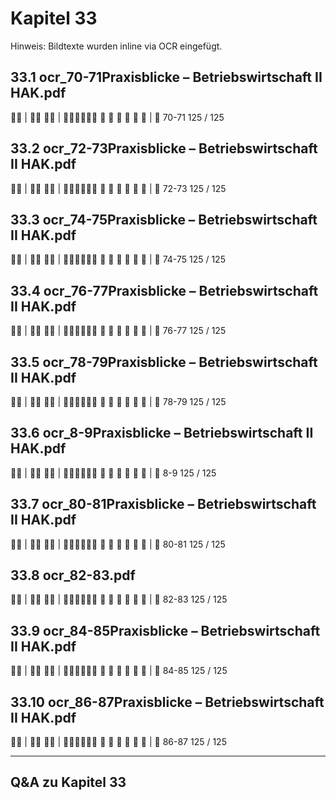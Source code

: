 # Kapitel 33

Hinweis: Bildtexte wurden inline via OCR eingefügt.

## 33.1 ocr_70-71Praxisblicke – Betriebswirtschaft II HAK.pdf
 | 
 | 
     
| 
70-71
125 / 125

## 33.2 ocr_72-73Praxisblicke – Betriebswirtschaft II HAK.pdf
 | 
 | 
     
| 
72-73
125 / 125

## 33.3 ocr_74-75Praxisblicke – Betriebswirtschaft II HAK.pdf
 | 
 | 
     
| 
74-75
125 / 125

## 33.4 ocr_76-77Praxisblicke – Betriebswirtschaft II HAK.pdf
 | 
 | 
     
| 
76-77
125 / 125

## 33.5 ocr_78-79Praxisblicke – Betriebswirtschaft II HAK.pdf
 | 
 | 
     
| 
78-79
125 / 125

## 33.6 ocr_8-9Praxisblicke – Betriebswirtschaft II HAK.pdf
 | 
 | 
     
| 
8-9
125 / 125

## 33.7 ocr_80-81Praxisblicke – Betriebswirtschaft II HAK.pdf
 | 
 | 
     
| 
80-81
125 / 125

## 33.8 ocr_82-83.pdf
 | 
 | 
     
| 
82-83
125 / 125

## 33.9 ocr_84-85Praxisblicke – Betriebswirtschaft II HAK.pdf
 | 
 | 
     
| 
84-85
125 / 125

## 33.10 ocr_86-87Praxisblicke – Betriebswirtschaft II HAK.pdf
 | 
 | 
     
| 
86-87
125 / 125

---
## Q&A zu Kapitel 33